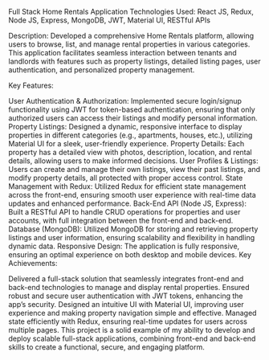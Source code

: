 Full Stack Home Rentals Application
Technologies Used: React JS, Redux, Node JS, Express, MongoDB, JWT, Material UI, RESTful APIs

Description: Developed a comprehensive Home Rentals platform, allowing users to browse, list, and manage rental properties in various categories. This application facilitates seamless interaction between tenants and landlords with features such as property listings, detailed listing pages, user authentication, and personalized property management.

Key Features:

User Authentication & Authorization: Implemented secure login/signup functionality using JWT for token-based authentication, ensuring that only authorized users can access their listings and modify personal information.
Property Listings: Designed a dynamic, responsive interface to display properties in different categories (e.g., apartments, houses, etc.), utilizing Material UI for a sleek, user-friendly experience.
Property Details: Each property has a detailed view with photos, description, location, and rental details, allowing users to make informed decisions.
User Profiles & Listings: Users can create and manage their own listings, view their past listings, and modify property details, all protected with proper access control.
State Management with Redux: Utilized Redux for efficient state management across the front-end, ensuring smooth user experience with real-time data updates and enhanced performance.
Back-End API (Node JS, Express): Built a RESTful API to handle CRUD operations for properties and user accounts, with full integration between the front-end and back-end.
Database (MongoDB): Utilized MongoDB for storing and retrieving property listings and user information, ensuring scalability and flexibility in handling dynamic data.
Responsive Design: The application is fully responsive, ensuring an optimal experience on both desktop and mobile devices.
Key Achievements:

Delivered a full-stack solution that seamlessly integrates front-end and back-end technologies to manage and display rental properties.
Ensured robust and secure user authentication with JWT tokens, enhancing the app’s security.
Designed an intuitive UI with Material UI, improving user experience and making property navigation simple and effective.
Managed state efficiently with Redux, ensuring real-time updates for users across multiple pages.
This project is a solid example of my ability to develop and deploy scalable full-stack applications, combining front-end and back-end skills to create a functional, secure, and engaging platform.

